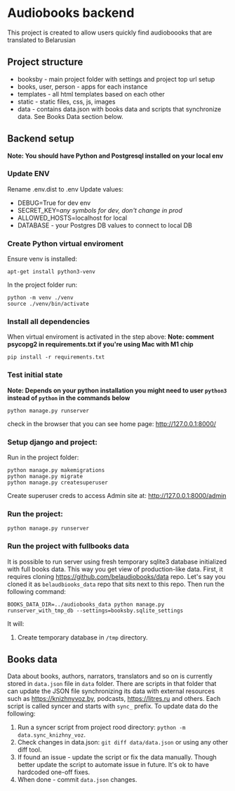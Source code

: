# Audiobooks backend

This project is created to allow users quickly find audioboooks that are translated to Belarusian 

## Project structure
* booksby - main project folder with settings and project top url setup
* books, user, person - apps for each instance 
* templates - all html templates based on each other
* static - static files, css, js, images
* data - contains data.json with books data and scripts that synchronize data. See Books Data section below.

## Backend setup

**Note: You should have Python and Postgresql installed on your local env**

### Update ENV

Rename .env.dist to .env
Update values:
* DEBUG=True for dev env
* SECRET_KEY=_any symbols for dev, don't change in prod_
* ALLOWED_HOSTS=localhost for local
* DATABASE - your Postgres DB values to connect to local DB

### Create Python virtual enviroment

Ensure venv is installed:
```
apt-get install python3-venv
```

In the project folder run:
```
python -m venv ./venv
source ./venv/bin/activate
```

### Install all dependencies

When virtual enviroment is activated in the step above:
**Note: comment psycopg2 in requirements.txt if you're using Mac with M1 chip**
```
pip install -r requirements.txt
```

### Test initial state
**Note: Depends on your python installation you might need to user `python3` instead of `python` in the commands below**
```
python manage.py runserver
```
check in the browser that you can see home page: http://127.0.0.1:8000/

### Setup django and project:

Run in the project folder:
```
python manage.py makemigrations
python manage.py migrate
python manage.py createsuperuser
```
Create superuser creds to access Admin site at: http://127.0.0.1:8000/admin

### Run the project:
```
python manage.py runserver
```

### Run the project with fullbooks data
It is possible to run server using fresh temporary sqlite3 database initialized with full books data. This way you get view of production-like data. First, it requires cloning https://github.com/belaudiobooks/data repo. Let's say you cloned it as `belaudbiooks_data` repo that sits next to this repo. Then run the following command:

```shell
BOOKS_DATA_DIR=../audiobooks_data python manage.py runserver_with_tmp_db --settings=booksby.sqlite_settings
```

It will:
1. Create temporary database in `/tmp` directory.

## Books data

Data about books, authors, narrators, translators and so on is currently stored in `data.json` file in `data` folder. There are scripts in that folder that can update the JSON file synchronizing its data with external resources such as https://knizhnyvoz.by, podcasts, https://litres.ru and others. Each script is called syncer and starts with `sync_` prefix. To update data do the following:

1. Run a syncer script from project rood directory: `python -m data.sync_knizhny_voz`. 
2. Check changes in data.json: `git diff data/data.json` or using any other diff tool.
3. If found an issue - update the script or fix the data manually. Though better update the script to automate issue in future. It's ok to have hardcoded one-off fixes.
4. When done - commit `data.json` changes.



